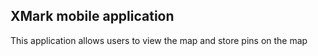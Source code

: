 ## XMark mobile application

This application allows users to view the map and store pins on the map
